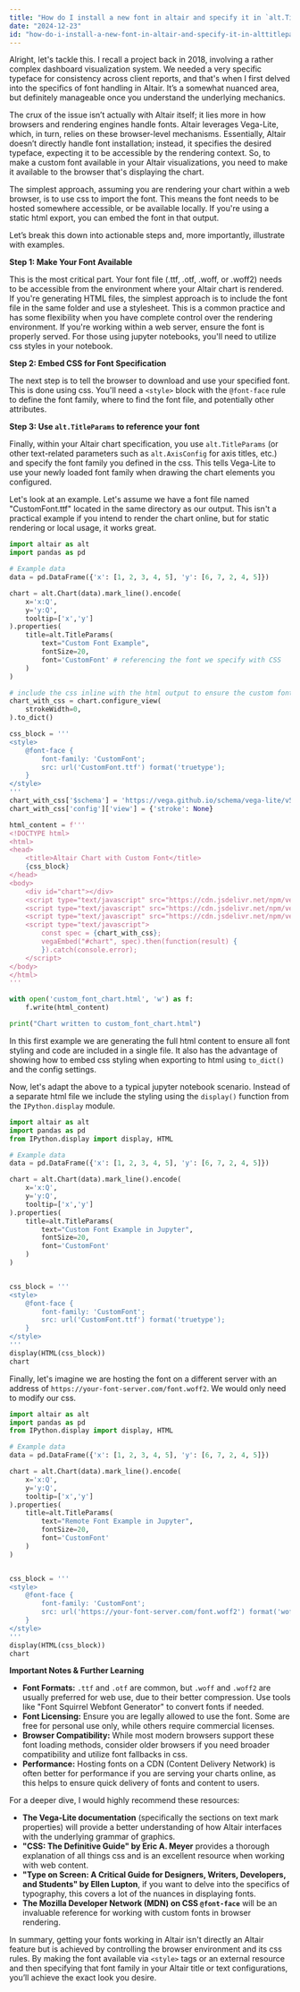 ```yaml
---
title: "How do I install a new font in altair and specify it in `alt.TitleParams`?"
date: "2024-12-23"
id: "how-do-i-install-a-new-font-in-altair-and-specify-it-in-alttitleparams"
---
```


Alright, let's tackle this. I recall a project back in 2018, involving a rather complex dashboard visualization system. We needed a very specific typeface for consistency across client reports, and that's when I first delved into the specifics of font handling in Altair. It’s a somewhat nuanced area, but definitely manageable once you understand the underlying mechanics.

The crux of the issue isn’t actually with Altair itself; it lies more in how browsers and rendering engines handle fonts. Altair leverages Vega-Lite, which, in turn, relies on these browser-level mechanisms. Essentially, Altair doesn’t directly handle font installation; instead, it specifies the desired typeface, expecting it to be accessible by the rendering context. So, to make a custom font available in your Altair visualizations, you need to make it available to the browser that's displaying the chart.

The simplest approach, assuming you are rendering your chart within a web browser, is to use css to import the font. This means the font needs to be hosted somewhere accessible, or be available locally. If you're using a static html export, you can embed the font in that output.

Let’s break this down into actionable steps and, more importantly, illustrate with examples.

**Step 1: Make Your Font Available**

This is the most critical part. Your font file (.ttf, .otf, .woff, or .woff2) needs to be accessible from the environment where your Altair chart is rendered. If you're generating HTML files, the simplest approach is to include the font file in the same folder and use a stylesheet. This is a common practice and has some flexibility when you have complete control over the rendering environment. If you're working within a web server, ensure the font is properly served. For those using jupyter notebooks, you'll need to utilize css styles in your notebook.

**Step 2: Embed CSS for Font Specification**

The next step is to tell the browser to download and use your specified font. This is done using css. You'll need a `<style>` block with the `@font-face` rule to define the font family, where to find the font file, and potentially other attributes.

**Step 3: Use `alt.TitleParams` to reference your font**

Finally, within your Altair chart specification, you use `alt.TitleParams` (or other text-related parameters such as `alt.AxisConfig` for axis titles, etc.) and specify the font family you defined in the css. This tells Vega-Lite to use your newly loaded font family when drawing the chart elements you configured.

Let's look at an example. Let's assume we have a font file named "CustomFont.ttf" located in the same directory as our output. This isn't a practical example if you intend to render the chart online, but for static rendering or local usage, it works great.

```python
import altair as alt
import pandas as pd

# Example data
data = pd.DataFrame({'x': [1, 2, 3, 4, 5], 'y': [6, 7, 2, 4, 5]})

chart = alt.Chart(data).mark_line().encode(
    x='x:Q',
    y='y:Q',
    tooltip=['x','y']
).properties(
    title=alt.TitleParams(
        text="Custom Font Example",
        fontSize=20,
        font='CustomFont' # referencing the font we specify with CSS
    )
)

# include the css inline with the html output to ensure the custom font is available
chart_with_css = chart.configure_view(
    strokeWidth=0,
).to_dict()

css_block = '''
<style>
    @font-face {
        font-family: 'CustomFont';
        src: url('CustomFont.ttf') format('truetype');
    }
</style>
'''
chart_with_css['$schema'] = 'https://vega.github.io/schema/vega-lite/v5.json'
chart_with_css['config']['view'] = {'stroke': None}

html_content = f'''
<!DOCTYPE html>
<html>
<head>
    <title>Altair Chart with Custom Font</title>
    {css_block}
</head>
<body>
    <div id="chart"></div>
    <script type="text/javascript" src="https://cdn.jsdelivr.net/npm/vega@5"></script>
    <script type="text/javascript" src="https://cdn.jsdelivr.net/npm/vega-lite@5"></script>
    <script type="text/javascript" src="https://cdn.jsdelivr.net/npm/vega-embed@6"></script>
    <script type="text/javascript">
        const spec = {chart_with_css};
        vegaEmbed("#chart", spec).then(function(result) {
        }).catch(console.error);
    </script>
</body>
</html>
'''

with open('custom_font_chart.html', 'w') as f:
    f.write(html_content)

print("Chart written to custom_font_chart.html")

```

In this first example we are generating the full html content to ensure all font styling and code are included in a single file. It also has the advantage of showing how to embed css styling when exporting to html using `to_dict()` and the config settings.

Now, let's adapt the above to a typical jupyter notebook scenario. Instead of a separate html file we include the styling using the `display()` function from the `IPython.display` module.

```python
import altair as alt
import pandas as pd
from IPython.display import display, HTML

# Example data
data = pd.DataFrame({'x': [1, 2, 3, 4, 5], 'y': [6, 7, 2, 4, 5]})

chart = alt.Chart(data).mark_line().encode(
    x='x:Q',
    y='y:Q',
    tooltip=['x','y']
).properties(
    title=alt.TitleParams(
        text="Custom Font Example in Jupyter",
        fontSize=20,
        font='CustomFont'
    )
)


css_block = '''
<style>
    @font-face {
        font-family: 'CustomFont';
        src: url('CustomFont.ttf') format('truetype');
    }
</style>
'''
display(HTML(css_block))
chart
```

Finally, let's imagine we are hosting the font on a different server with an address of `https://your-font-server.com/font.woff2`. We would only need to modify our css.

```python
import altair as alt
import pandas as pd
from IPython.display import display, HTML

# Example data
data = pd.DataFrame({'x': [1, 2, 3, 4, 5], 'y': [6, 7, 2, 4, 5]})

chart = alt.Chart(data).mark_line().encode(
    x='x:Q',
    y='y:Q',
    tooltip=['x','y']
).properties(
    title=alt.TitleParams(
        text="Remote Font Example in Jupyter",
        fontSize=20,
        font='CustomFont'
    )
)


css_block = '''
<style>
    @font-face {
        font-family: 'CustomFont';
        src: url('https://your-font-server.com/font.woff2') format('woff2');
    }
</style>
'''
display(HTML(css_block))
chart
```

**Important Notes & Further Learning**

*   **Font Formats:** `.ttf` and `.otf` are common, but `.woff` and `.woff2` are usually preferred for web use, due to their better compression. Use tools like "Font Squirrel Webfont Generator" to convert fonts if needed.
*   **Font Licensing:** Ensure you are legally allowed to use the font. Some are free for personal use only, while others require commercial licenses.
*   **Browser Compatibility:**  While most modern browsers support these font loading methods, consider older browsers if you need broader compatibility and utilize font fallbacks in css.
*   **Performance:** Hosting fonts on a CDN (Content Delivery Network) is often better for performance if you are serving your charts online, as this helps to ensure quick delivery of fonts and content to users.

For a deeper dive, I would highly recommend these resources:

*   **The Vega-Lite documentation** (specifically the sections on text mark properties) will provide a better understanding of how Altair interfaces with the underlying grammar of graphics.
*   **"CSS: The Definitive Guide" by Eric A. Meyer** provides a thorough explanation of all things css and is an excellent resource when working with web content.
*   **"Type on Screen: A Critical Guide for Designers, Writers, Developers, and Students" by Ellen Lupton**, if you want to delve into the specifics of typography, this covers a lot of the nuances in displaying fonts.
*   **The Mozilla Developer Network (MDN) on CSS `@font-face`** will be an invaluable reference for working with custom fonts in browser rendering.

In summary, getting your fonts working in Altair isn't directly an Altair feature but is achieved by controlling the browser environment and its css rules. By making the font available via `<style>` tags or an external resource and then specifying that font family in your Altair title or text configurations, you’ll achieve the exact look you desire.
